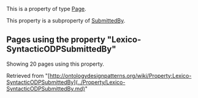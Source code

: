This is a property of type [Page](../Type/Page.md "Type:Page").


This property is a subproperty of [SubmittedBy](../Property/SubmittedBy.md "Property:SubmittedBy").




  


## Pages using the property "Lexico-SyntacticODPSubmittedBy"


Showing 20 pages using this property.



Retrieved from "[http://ontologydesignpatterns.org/wiki/Property:Lexico-SyntacticODPSubmittedBy](../Property/Lexico-SyntacticODPSubmittedBy.md)"